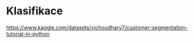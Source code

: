 # Klasifikace

https://www.kaggle.com/datasets/vjchoudhary7/customer-segmentation-tutorial-in-python
